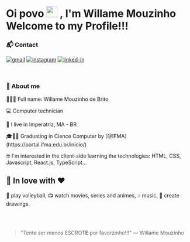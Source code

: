 <h1>
 Oi povo
 <img src="https://raw.githubusercontent.com/iampavangandhi/iampavangandhi/master/gifs/Hi.gif" width="30px">
 , I'm Willame Mouzinho <br />
  Welcome to my Profile!!!
 
 <!--
 <div align="center">
  <img src="https://komarev.com/ghpvc/?username=willamemouzinho&color=yellow&label=profile+views" alt="profile views" />
  <img src="https://visitor-badge.laobi.icu/badge?page_id=willamemouzinho.willamemouzinho" alt="visitors">
  <br />
 </div>
 -->
 
</h1>

<!--
<table align="center">
 <tr><td><a href="README.md">English</a></td></tr>
 <tr><td><a href="readme_pt-br.md">Português</a></td></tr>
</table>
-->

<!-- IMAGEM 
<img
 src="https://files.readme.io/8c11911-senior-front-end-developer-openings-1.gif" alt="marcelo-rafael github stats"
 width="50%"
 align="right"
/>
-->

<!-- Contact -->
### 📬 Contact

<!--
[![portfolio](https://img.shields.io/badge/Portfolio-323330?style=for-the-badge&logo=Google-chrome&logoColor=F7DF1E)](#)
[![resume](https://img.shields.io/badge/Resume-4285F4?style=for-the-badge&logo=read-the-docs&logoColor=white)](https://drive.google.com/file/d/1_uSlHoRb0NInNBldTpy_5xYHkeKk-m09/view?usp=sharing)
[![github](https://img.shields.io/badge/GitHub-000000?style=for-the-badge&logo=GitHub&logoColor=white)](https://github.com/AdrianMouzinho)
-->
 
[![gmail](https://img.shields.io/badge/Gmail-D14836?style=for-the-badge&logo=Gmail&logoColor=white)](mailto:mouzinhodebritowillame@gmail.com)
[![instagram](https://img.shields.io/badge/Instagram-E4405F?style=for-the-badge&logo=instagram&logoColor=white)](https://www.instagram.com/willamemouzinho/)
[![linked-in](https://img.shields.io/badge/Linkedin-0077B5?style=for-the-badge&logo=LinkedIn&logoColor=white)](https://www.linkedin.com/in/willame-mouzinho-de-brito-616a24223/)

<br />

<!-- About me -->
### 🚀 About me

<p align="left">
  🙅🏾‍♂️ Full name: Willame Mouzinho de Brito
</p>
<p align="left">
  💻 Computer technician
</p>
<p align="left">
  📌 I live in Imperatriz, MA - BR
</p>
<p align="left">
 🎓👨‍🎓 Graduating in Cience Computer by [@IFMA](https://portal.ifma.edu.br/inicio/)
</p>
<p align="left">
 🤓 I'm interested in the client-side learning the technologies: HTML, CSS, Javascript, React.js, TypeScript...
</p>

## 💬 In love with ❤️

<p align="left">🏐 play volleyball, 📺 watch movies, series and animes, 🎶 music, 🎨 create drawings.</p>



<!--
### Oi povo 👋

# ⚡ Willame Mouzinho

**👨‍🎓 Estudante de Ciência da Computação** [@IFMA](https://portal.ifma.edu.br/inicio/).


[![Instagram Badge](https://img.shields.io/instagram/follow/willamemouzinho?color=%234fffff&label=%40willamemouzinho&logo=instagram&logoColor=white&style=for-the-badge)](https://instagram.com)
[![Twitter Badge](https://img.shields.io/twitter/follow/guilherme_rodz?color=%234fffff&label=%40guilherme_rodz&logo=twitter&logoColor=white&style=for-the-badge)](https://twitter.com)
[![Twitter Badge](https://img.shields.io/twitter/follow/guilherme_rodz?color=%234fffff&label=%40guilherme_rodz&logo=twitter&logoColor=white&style=for-the-badge)](https://twitter.com)
[![Instagram Badge](https://img.shields.io/badge/instagram--%2300EBEB?style=for-the-badge&logo=instagram&logoColor=white)](https://instagram.com/willamemouzinho)

- ⚡ Interessado em: _HTML_, _CSS_, _JS_, _Rect JS_, _React Native_, _Node.js_ e _Next.js_

- 📫 Como chegar até mim: mouzinhodebritowillame@gmail.com

- 🏐 Joga vôlei? Bora uma partida.

🚀 Instagram: [@willamemouzinho](https://www.instagram.com/willamemouzinho/)

-->
<br />
<br />

> "Tente ser menos ESCROT**E** por favorzinho!!!"
> ― Willame Mouzinho
